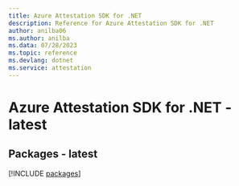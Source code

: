 ```yaml
---
title: Azure Attestation SDK for .NET
description: Reference for Azure Attestation SDK for .NET
author: anilba06
ms.author: anilba
ms.data: 07/28/2023
ms.topic: reference
ms.devlang: dotnet
ms.service: attestation
---
```

# Azure Attestation SDK for .NET - latest
## Packages - latest
[!INCLUDE [packages](attestation-index.md)]